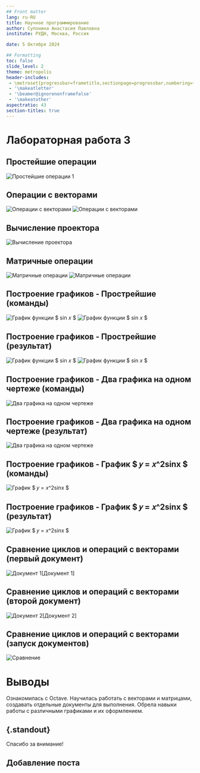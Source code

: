 ```yaml
---
## Front matter
lang: ru-RU
title: Научное программирование
author: Супонина Анастасия Павловна
institute: РУДН, Москва, Россия

date: 5 Октября 2024

## Formatting
toc: false
slide_level: 2
theme: metropolis
header-includes: 
 - \metroset{progressbar=frametitle,sectionpage=progressbar,numbering=fraction}
 - '\makeatletter'
 - '\beamer@ignorenonframefalse'
 - '\makeatother'
aspectratio: 43
section-titles: true
---
```


# Лабораторная работа 3

## Простейшие операции

![Простейшие операции 1](LabShPr3/ph1.1.JPG)

## Операции с векторами

![Операции с векторами](LabShPr3/ph1.JPG)
![Операции с векторами](LabShPr3/ph2.1.JPG)

## Вычисление проектора


![Вычисление проектора](LabShPr3/ph2.JPG)

## Матричные операции

![Матричные операции](LabShPr3/ph3.JPG)
![Матричные операции](LabShPr3/ph4.JPG)

## Построение графиков - Прострейшие (команды)  

![График функции $ sin 𝑥 $](LabShPr3/ph5.1.JPG)
![График функции $ sin 𝑥 $](LabShPr3/ph5.2.JPG)

## Построение графиков - Прострейшие (результат)  

![График функции $ sin 𝑥 $](LabShPr3/gr1.JPG)
![График функции $ sin 𝑥 $](LabShPr3/gr2.JPG)

## Построение графиков - Два графика на одном чертеже (команды) 

![Два графика на одном чертеже](LabShPr3/ph6.JPG)

## Построение графиков - Два графика на одном чертеже (результат) 

![Два графика на одном чертеже](LabShPr3/gr3.JPG)

## Построение графиков - График $ 𝑦 = 𝑥^2sinx $ (команды) 

![График $ 𝑦 = 𝑥^2sinx $](LabShPr3/ph7.JPG)

## Построение графиков - График $ 𝑦 = 𝑥^2sinx $ (результат) 

![График $ 𝑦 = 𝑥^2sinx $](LabShPr3/gr4.JPG)

## Сравнение циклов и операций с векторами (первый документ)

![Документ 1](LabShPr3/loop1.JPG)[Документ 1]

## Сравнение циклов и операций с векторами (второй документ)

![Документ 2](LabShPr3/loop2.JPG)[Документ 2]

## Сравнение циклов и операций с векторами (запуск документов)

![Сравнение](LabShPr3/ph8.JPG)

# Выводы

Ознакомилась с Octave. Научилась работать с векторами и матрицами, создавать отдельные документы для выполнения. Обрела навыки работы с различными графиками и их оформлением.


## {.standout}

Спасибо за внимание!







## Добавление поста














